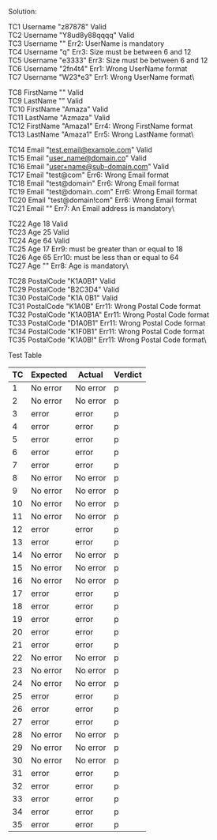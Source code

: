 Solution:

TC1	Username	"z87878"	Valid\
TC2	Username	"Y8ud8y88qqqq"	Valid\
TC3	Username	""	Err2: UserName is mandatory\
TC4	Username	"q"	Err3: Size must be between 6 and 12\
TC5	Username	"e3333"	Err3: Size must be between 6 and 12\
TC6	Username	"2fn4t4"	Err1: Wrong UserName format\
TC7	Username	"W23*e3"	Err1: Wrong UserName format\

TC8	FirstName	""	Valid\
TC9	LastName	""	Valid\
TC10	FirstName	"Amaza"	Valid\
TC11	LastName	"Azmaza"	Valid\
TC12	FirstName	"Amaza1"	Err4: Wrong FirstName format\
TC13	LastName	"Amaza1"	Err5: Wrong LastName format\

TC14	Email	"test.email@example.com"	Valid\
TC15	Email	"user_name@domain.co"	Valid\
TC16	Email	"user+name@sub-domain.com"	Valid\
TC17	Email	"test@com"	Err6: Wrong Email format\
TC18	Email	"test@domain"	Err6: Wrong Email format\
TC19	Email	"test@domain..com"	Err6: Wrong Email format\
TC20	Email	"test@domain!com"	Err6: Wrong Email format\
TC21	Email	""	Err7: An Email address is mandatory\

TC22	Age	18	Valid\
TC23	Age	25	Valid\
TC24	Age	64	Valid\
TC25	Age	17	Err9: must be greater than or equal to 18\
TC26	Age	65	Err10: must be less than or equal to 64\
TC27	Age	""	Err8: Age is mandatory\

TC28	PostalCode	"K1A0B1"	Valid\
TC29	PostalCode	"B2C3D4"	Valid\
TC30	PostalCode	"K1A 0B1"	Valid\
TC31	PostalCode	"K1A0B"	Err11: Wrong Postal Code format\
TC32	PostalCode	"K1A0B1A"	Err11: Wrong Postal Code format\
TC33	PostalCode	"D1A0B1"	Err11: Wrong Postal Code format\
TC34	PostalCode	"K1F0B1"	Err11: Wrong Postal Code format\
TC35	PostalCode	"K1A0B!"	Err11: Wrong Postal Code format\


Test Table


| TC  | Expected   | Actual     | Verdict |
|-----|------------|------------|---------|
| 1   | No error   | No error   | p       |
| 2   | No error   | No error   | p       |
| 3   | error      | error      | p       |
| 4   | error      | error      | p       |
| 5   | error      | error      | p       |
| 6   | error      | error      | p       |
| 7   | error      | error      | p       |
| 8   | No error   | No error   | p       |
| 9   | No error   | No error   | p       |
| 10  | No error   | No error   | p       |
| 11  | No error   | No error   | p       |
| 12  | error      | error      | p       |
| 13  | error      | error      | p       |
| 14  | No error   | No error   | p       |
| 15  | No error   | No error   | p       |
| 16  | No error   | No error   | p       |
| 17  | error      | error      | p       |
| 18  | error      | error      | p       |
| 19  | error      | error      | p       |
| 20  | error      | error      | p       |
| 21  | error      | error      | p       |
| 22  | No error   | No error   | p       |
| 23  | No error   | No error   | p       |
| 24  | No error   | No error   | p       |
| 25  | error      | error      | p       |
| 26  | error      | error      | p       |
| 27  | error      | error      | p       |
| 28  | No error   | No error   | p       |
| 29  | No error   | No error   | p       |
| 30  | No error   | No error   | p       |
| 31  | error      | error      | p       |
| 32  | error      | error      | p       |
| 33  | error      | error      | p       |
| 34  | error      | error      | p       |
| 35  | error      | error      | p       |